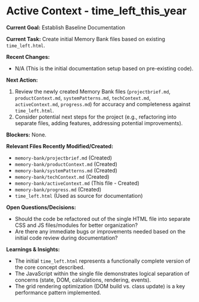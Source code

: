 # Active Context - time_left_this_year

**Current Goal:** Establish Baseline Documentation

**Current Task:** Create initial Memory Bank files based on existing `time_left.html`.

**Recent Changes:**
*   N/A (This is the initial documentation setup based on pre-existing code).

**Next Action:**
1.  Review the newly created Memory Bank files (`projectbrief.md`, `productContext.md`, `systemPatterns.md`, `techContext.md`, `activeContext.md`, `progress.md`) for accuracy and completeness against `time_left.html`.
2.  Consider potential next steps for the project (e.g., refactoring into separate files, adding features, addressing potential improvements).

**Blockers:** None.

**Relevant Files Recently Modified/Created:**
*   `memory-bank/projectbrief.md` (Created)
*   `memory-bank/productContext.md` (Created)
*   `memory-bank/systemPatterns.md` (Created)
*   `memory-bank/techContext.md` (Created)
*   `memory-bank/activeContext.md` (This file - Created)
*   `memory-bank/progress.md` (Created)
*   `time_left.html` (Used as source for documentation)

**Open Questions/Decisions:**
*   Should the code be refactored out of the single HTML file into separate CSS and JS files/modules for better organization?
*   Are there any immediate bugs or improvements needed based on the initial code review during documentation?

**Learnings & Insights:**
*   The initial `time_left.html` represents a functionally complete version of the core concept described.
*   The JavaScript within the single file demonstrates logical separation of concerns (state, DOM, calculations, rendering, events).
*   The grid rendering optimization (DOM build vs. class update) is a key performance pattern implemented.
